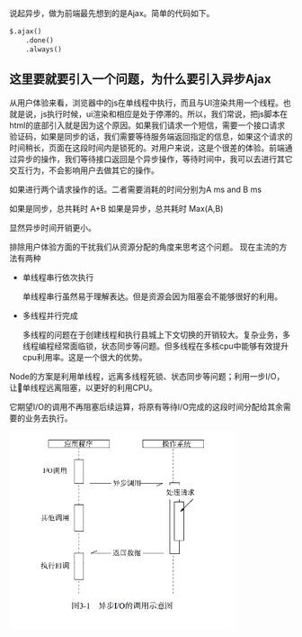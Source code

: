 说起异步，做为前端最先想到的是Ajax。简单的代码如下。

```
$.ajax()
    .done()
    .always()
```

## 这里要就要引入一个问题，为什么要引入异步Ajax ##

从用户体验来看，浏览器中的js在单线程中执行，而且与UI渲染共用一个线程。也就是说，js执行时候，ui渲染和相应是处于停滞的。所以，我们常说，把js脚本在html的底部引入就是因为这个原因。如果我们请求一个短信，需要一个接口请求验证码，如果是同步的话，我们需要等待服务端返回指定的信息，如果这个请求的时间稍长，页面在这段时间内是锁死的。对用户来说，这是个很差的体验。前端通过异步的操作，我们等待接口返回是个异步操作，等待时间中，我可以去进行其它交互行为，不会影响用户去做其它的操作。

如果进行两个请求操作的话。二者需要消耗的时间分别为A ms and B ms

如果是同步，总共耗时 A+B
如果是异步，总共耗时 Max(A,B)

显然异步时间开销更小。

排除用户体验方面的干扰我们从资源分配的角度来思考这个问题。
现在主流的方法有两种
- 单线程串行依次执行

    单线程串行虽然易于理解表达。但是资源会因为阻塞会不能够很好的利用。

- 多线程并行完成

    多线程的问题在于创建线程和执行县城上下文切换的开销较大。复杂业务，多线程编程经常面临锁，状态同步等问题。但多线程在多核cpu中能够有效提升cpu利用率。这是一个很大的优势。

Node的方案是利用单线程，远离多线程死锁、状态同步等问题；利用一步I/O，让单线程远离阻塞，以更好的利用CPU。

它期望I/O的调用不再阻塞后续运算，将原有等待I/O完成的这段时间分配给其余需要的业务去执行。

 ![demo](./img/IO.png)